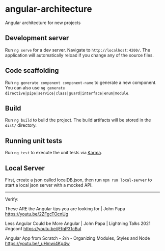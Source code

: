 # angular-architecture
Angular architecture for new projects

## Development server

Run `ng serve` for a dev server. Navigate to `http://localhost:4200/`. The application will automatically reload if you change any of the source files.

## Code scaffolding

Run `ng generate component component-name` to generate a new component. You can also use `ng generate directive|pipe|service|class|guard|interface|enum|module`.

## Build

Run `ng build` to build the project. The build artifacts will be stored in the `dist/` directory.

## Running unit tests

Run `ng test` to execute the unit tests via [Karma](https://karma-runner.github.io).

## Local Server

First, create a json called localDB.json, then run `npm run local-server` to start a local json server with a mocked API.

***


Verify:

These ARE the Angular tips you are looking for | John Papa
https://youtu.be/2ZFgcTOcnUg

Less Angular Could be More Angular | John Papa | Lightning Talks 2021 #ngconf
https://youtu.be/jEfqP31cBuI

Angular App from Scratch - 2/n - Organizing Modules, Styles and Node
https://youtu.be/_uHmwi4Kp4w
